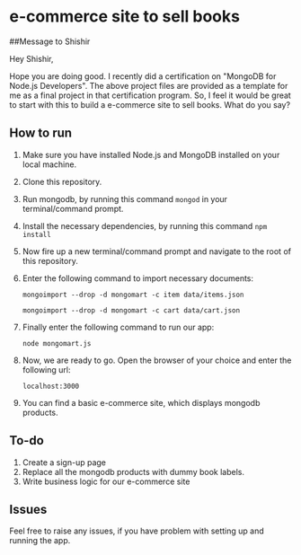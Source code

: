 # e-commerce site to sell books

##Message to Shishir

Hey Shishir,

Hope you are doing good. I recently did a certification on "MongoDB for Node.js Developers". The above project files are provided as a template for me as a final project in that certification program. So, I feel it would be great to start with this to build a e-commerce site to sell books. What do you say?


## How to run
1. Make sure you have installed Node.js and MongoDB installed on your local machine.
2. Clone this repository.
3. Run mongodb, by running this command `mongod` in your terminal/command prompt.
4. Install the necessary dependencies, by running this command `npm install`
5. Now fire up a new terminal/command prompt and navigate to the root of this repository.
6. Enter the following command to import necessary documents:

    `mongoimport --drop -d mongomart -c item data/items.json`

    `mongoimport --drop -d mongomart -c cart data/cart.json`

7. Finally enter the following command to run our app:

    `node mongomart.js`

8. Now, we are ready to go. Open the browser of your choice and enter the following url:

    `localhost:3000`

9. You can find a basic e-commerce site, which displays mongodb products.


## To-do
1. Create a sign-up page
2. Replace all the mongodb products with dummy book labels.
3. Write business logic for our e-commerce site


## Issues

Feel free to raise any issues, if you have problem with setting up and running the app.
